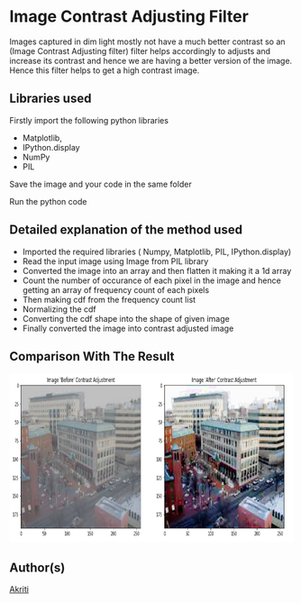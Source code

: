 


# Image Contrast Adjusting Filter

Images captured in dim light mostly not have a much better contrast so an (Image Contrast Adjusting filter) filter helps accordingly to adjusts and increase its contrast and hence we are having a better version of the image. Hence this filter helps to get a high contrast image.


## Libraries used
Firstly import the following python libraries 
* Matplotlib,
* IPython.display
* NumPy
* PIL

Save the image and your code in the same folder

Run the python code

## Detailed explanation of the method used

* Imported the required libraries ( Numpy, Matplotlib, PIL, IPython.display)
* Read the input image using Image from PIL library
* Converted the image into an array and then flatten it making it a 1d array
* Count the number of occurance of each pixel in the image and hence getting an array of frequency count of each pixels
* Then making cdf from the frequency count list 
* Normalizing the cdf
* Converting the cdf shape into the shape of given image
* Finally converted the image into contrast adjusted image


## Comparison With The Result 
<img src="Images/Result.jpg" height="300px">

## Author(s)
[Akriti](https://github.com/A-kriti)



